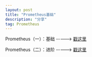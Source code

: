 ```yaml
---
layout: post
title: "Prometheus基础"
description: "分享"
tag: Prometheus
---
```


Prometheus（一）：基础 -----> [戳这里](https://www.yuque.com/docs/share/01123ae2-63b2-4984-a687-180f648be1d9?#)

Prometheus（二）：进阶 -----> [戳这里](https://www.yuque.com/docs/share/bfe90b8a-de32-4011-9580-a91dfb07e372?#)
